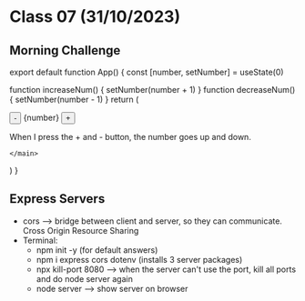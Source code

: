 # Class 07 (31/10/2023)

## Morning Challenge

export default function App() {
const [number, setNumber] = useState(0)

function increaseNum() {
setNumber(number + 1)
}
function decreaseNum() {
setNumber(number - 1)
}
return (
<main>
<button onClick={decreaseNum}>-</button>
<span>{number}</span>
<button onClick={increaseNum}>+</button>
<p>When I press the + and - button, the number goes up and down.</p>

    </main>

)
}

## Express Servers

- cors --> bridge between client and server, so they can communicate. Cross Origin Resource Sharing
- Terminal:
  - npm init -y (for default answers)
  - npm i express cors dotenv (installs 3 server packages)
  - npx kill-port 8080 --> when the server can't use the port, kill all ports and do node server again
  - node server --> show server on browser
